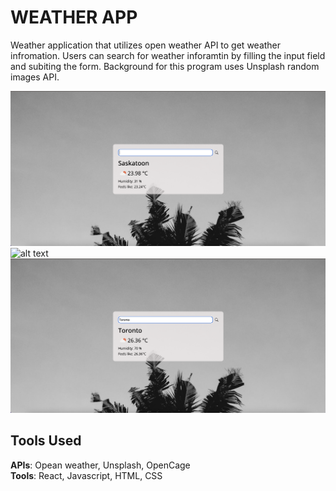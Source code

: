 # WEATHER APP

Weather application that utilizes open weather API to get weather infromation. Users can search for weather inforamtin by filling the input field and subiting the form. Background for this program uses Unsplash random images API. 

![alt text](img/sc1.png)
![alt text](img/sc2.png)
![alt text](img/sc3.png)

## Tools Used

**APIs**: Opean weather, Unsplash, OpenCage \
**Tools**: React, Javascript, HTML, CSS


